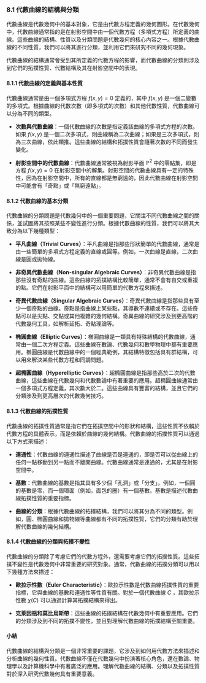 ### 8.1 代數曲線的結構與分類

代數曲線是代數幾何中的基本對象，它是由代數方程定義的幾何圖形。在代數幾何中，代數曲線通常指的是在射影空間中由一個代數方程（多項式方程）所定義的曲線。這些曲線的結構、性質以及分類問題是代數幾何的核心內容之一。根據代數曲線的不同性質，我們可以將其進行分類，並利用它們來研究不同的幾何現象。

代數曲線的結構通常會受到其所定義的代數方程的影響，而代數曲線的分類則涉及到它們的拓撲性質、代數結構及其在射影空間中的表現。

#### 8.1.1 代數曲線的定義與基本性質

代數曲線通常是由一個多項式方程  $`f(x, y) = 0`$  定義的，其中  $`f(x, y)`$  是一個二變數的多項式。根據曲線的代數次數（即多項式的次數）和其他代數性質，代數曲線可以分為不同的類型。

- **次數與代數曲線**：一個代數曲線的次數是指定義該曲線的多項式方程的次數。如果  $`f(x, y)`$  是一個二次多項式，則曲線稱為二次曲線；如果是三次多項式，則為三次曲線，依此類推。這些曲線的結構和拓撲性質會隨著次數的不同而發生變化。

- **射影空間中的代數曲線**：代數曲線通常被視為射影平面  $`\mathbb{P}^2`$  中的零點集，即是方程  $`f(x, y) = 0`$  在射影空間中的解集。射影空間的代數曲線具有一定的特殊性，因為在射影空間中，所有的直線都是無窮遠的，因此代數曲線在射影空間中可能會有「奇點」或「無窮遠點」。

#### 8.1.2 代數曲線的基本分類

代數曲線的分類問題是代數幾何中的一個重要問題，它關注不同代數曲線之間的關係，並試圖將其按照某些不變性進行分類。根據代數曲線的性質，我們可以將其大致分為以下幾種類型：

- **平凡曲線（Trivial Curves）**：平凡曲線是指那些形狀簡單的代數曲線，通常是由一些簡單的多項式方程定義的直線或圓等。例如，一次曲線是直線，二次曲線是圓或拋物線。

- **非奇異代數曲線（Non-singular Algebraic Curves）**：非奇異代數曲線是指那些沒有奇點的曲線。這些曲線的拓撲結構比較簡單，通常不會有自交或重複的點。它們在射影平面中的結構可以用簡單的代數方程來描述。

- **奇異代數曲線（Singular Algebraic Curves）**：奇異代數曲線是指那些具有至少一個奇點的曲線。奇點是指曲線上某些點，其導數不連續或不存在。這些奇點可以是尖點、交點或其他複雜的幾何結構。奇異曲線的研究涉及到更高階的代數幾何工具，如解析延拓、奇點理論等。

- **椭圓曲線（Elliptic Curves）**：椭圓曲線是一類具有特殊結構的代數曲線，通常由一個二次方程定義。這些曲線在數論、代數幾何和數學物理中都有重要應用。椭圓曲線是代數曲線中的一個經典範例，其結構特徵包括具有群結構，可以用來解決某些代數方程和同調問題。

- **超橢圓曲線（Hyperelliptic Curves）**：超橢圓曲線是指那些高於二次的代數曲線，這些曲線在代數幾何和代數數論中有著重要的應用。超橢圓曲線通常由一個多項式方程定義，其次數大於二。這些曲線具有豐富的結構，並且它們的分類涉及到更高層次的代數幾何技巧。

#### 8.1.3 代數曲線的拓撲性質

代數曲線的拓撲性質通常是指它們在拓撲空間中的形狀和結構，這些性質不依賴於代數方程的具體表示，而是依賴於曲線的幾何結構。代數曲線的拓撲性質可以通過以下方式來描述：

- **連通性**：代數曲線的連通性描述了曲線是否是連通的，即是否可以從曲線上的任何一點移動到另一點而不離開曲線。代數曲線通常是連通的，尤其是在射影空間中。

- **基數**：代數曲線的基數是指其具有多少個「孔洞」或「分支」。例如，一個圓的基數是零，而一個環面（例如，面包的圈）有一個基數。基數是描述代數曲線拓撲性質的重要指標。

- **曲線的分類**：根據代數曲線的拓撲結構，我們可以將其分為不同的類型。例如，圓、椭圓曲線和拋物線等曲線都有不同的拓撲性質，它們的分類有助於理解代數曲線的幾何結構。

#### 8.1.4 代數曲線的分類與拓撲不變性

代數曲線的分類除了考慮它們的代數方程外，還需要考慮它們的拓撲性質。這些拓撲不變性是代數幾何中非常重要的研究對象。通常，代數曲線的拓撲分類可以用以下幾種方法來描述：

- **歐拉示性數（Euler Characteristic）**：歐拉示性數是代數曲線拓撲性質的重要指標，它與曲線的基數和連通性等性質有關。對於一個代數曲線  $`C`$ ，其歐拉示性數  $`\chi(C)`$  可以通過計算其拓撲結構來得出。

- **克萊因瓶和莫比烏斯帶**：這些曲線的拓撲結構在代數幾何中有重要應用。它們的分類涉及到不同的拓撲不變性，並且對理解代數曲線的拓撲結構至關重要。

#### 小結

代數曲線的結構與分類是一個非常重要的課題，它涉及到如何用代數方法來描述和分析曲線的幾何性質。代數曲線不僅在代數幾何中扮演著核心角色，還在數論、物理學以及計算機科學中有著廣泛的應用。理解代數曲線的結構、分類以及拓撲性質對於深入研究代數幾何具有重要意義。